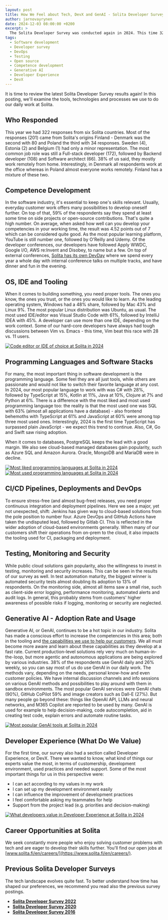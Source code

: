 ```yaml
---
layout: post
title: How We Feel about Tech, DevX and GenAI - Solita Developer Survey 2024 Results
author: jarnovayrynen
date: 2024-12-03 08:00:00 +0200
excerpt: >
  The Solita Developer Survey was conducted again in 2024. This time 322 Solitans from six countries shared their preferences regarding technologies, processes and tooling.  This summary of the survey results shows which tech is hot and which is not in Solita in 2024. 
tags:
  - Software development
  - Developer survey
  - DevOps
  - Testing
  - Open source
  - Competence development
  - Generative AI
  - Developer Experience
  - DevX
---
```


It is time to review the latest Solita Developer Survey results again! In this posting, we'll examine the tools, technologies and processes we use to do our daily work at Solita.

## Who Responded

This year we had 322 responses from six Solita countries. Most of the responses (201) came from Solita's origins Finland - Denmark was the second with 80 and Poland the third with 34 responses. Sweden (4), Estonia (2) and Belgium (1) had only a minor representation. The most common job role was still a Full-stack developer (172), followed by Backend developer (108) and Software architect (66). 38% of us said, they mostly work remotely from home. Interestingly, in Denmark all respondents work at the office whereas in Poland almost everyone works remotely. Finland has a mixture of these two.

## Competence Development
In the software industry, it's essential to keep one's skills relevant. Usually, everyday customer work offers many possibilities to develop oneself further. On top of that, 59% of the respondents say they spend at least some time on side projects or open-source contributions. That's quite a high number. On average, when asked how well can you develop your competencies in your working time, the result was 4.52 points out of 7 which can be considered quite good. As the most popular learning platform, YouTube is still number one, followed by O'Reilly and Udemy. Of the developer conferences, our developers have followed Apply WWDC, Google I/O, AWS re:Invent and Disobey, to name but a few. On top of external conferences, [Solita has its own DevDay](https://dev.solita.fi/2021/12/13/devday-of-solita.html) where we spend every year a whole day with internal conference talks on multiple tracks, and have dinner and fun in the evening.

## OS, IDE and Tooling
When it comes to building something, you need proper tools. The ones you know, the ones you trust, or the ones you would like to learn. As the leading operating system, Windows had a 48% share, followed by Mac 43% and Linux 9%. The most popular Linux distribution was Ubuntu, as usual. The most used IDE/editor was Visual Studio Code with 61%, followed by IntelliJ IDEA with 45%. A developer can use more than one IDE, depending on the work context. Some of our hard-core developers have always had tough discussions between Vim vs. Emacs - this time, Vim beat this race with 28 vs. 11 users.

[![Code editor or IDE of choice at Solita in 2024](/img/developer-survey-2024/DEV_survey_2024-ide.png)](/img/developer-survey-2024/DEV_survey_2024-ide.png)

## Programming Languages and Software Stacks
For many, the most important thing in software development is the programming language. Some feel they are all just tools, while others are passionate and would not like to switch their favorite language at any cost. In 2024, our most popular language to work with was C# with 28%, followed by TypeScript at 15%, Kotlin at 11%, Java at 10%, Clojure at 7% and Python at 6%. There is a difference with the most liked and most used programming language too: the reality is that the most used one was SQL with 63% (almost all applications have a database) - also frontend behemoths with TypeScript at 61% and JavaScript at 60% were among top three most used ones. Interestingly, 2024 is the first time TypeScript has surpassed plain JavaScript - we expect this trend to continue. Also, C#, Go and Swift saw rising adoption.

When it comes to databases, PostgreSQL keeps the lead with a good margin. We also see cloud-based managed databases gain popularity, such as Azure SQL and Amazon Aurora. Oracle, MongoDB and MariaDB were in decline.

[![Most liked programming languages at Solita in 2024](/img/developer-survey-2024/DEV_survey_2024-most_liked_languages.png)](/img/developer-survey-2024/DEV_survey_2024-most_liked_languages.png)
[![Most used programming languages at Solita in 2024](/img/developer-survey-2024/DEV_survey_2024-most_used_languages.png)](/img/developer-survey-2024/DEV_survey_2024-most_used_languages.png)

## CI/CD Pipelines, Deployments and DevOps
To ensure stress-free (and almost bug-free) releases, you need proper continuous integration and deployment pipelines. Here we see a major, yet not unexpected, shift: Jenkins has given way to cloud-based solutions from the pole position to number four. Azure DevOps and GitHub Actions have taken the undisputed lead, followed by Gitlab CI. This is reflected in the wider adoption of cloud-based environments generally. When many of our customers shift their operations from on-prem to the cloud, it also impacts the tooling used for CI, packaging and deployment.

## Testing, Monitoring and Security
While public cloud solutions gain popularity, also the willingness to invest in testing, monitoring and security increases. This can be seen in the results of our survey as well. In test automation maturity, the biggest winner is automated security tests almost doubling its adoption to 13% of respondents. On the monitoring side, almost all items saw a small rise, such as client-side error logging, performance monitoring, automated alerts and audit logs. In general, this probably stems from customers' higher awareness of possible risks if logging, monitoring or security are neglected.

## Generative AI - Adoption Rate and Usage
Generative AI, or GenAI, continues to be a hot topic in our industry. Solita has made a conscious effort to increase the competencies in this area; both in the tooling and [the capabilities we use to help our customers](https://www.solita.fi/generative-ai-in-software-development/). We all must become more aware and learn about these capabilities as they develop at a fast rate. Current production-level solutions rely very much on human-in-the-loop, but more agentic and autonomous applications are being explored by various industries. 38% of the respondents use GenAI daily and 26% weekly, so you can say most of us do use GenAI in our daily work. The methods vary, depending on the needs, personal know-how and even customer policies. We have internal discussion channels and info sessions on various GenAI methods and possibilities to play around with them in sandbox environments. The most popular GenAI services were GenAI chats (90%), GitHub CoPilot 59% and image creators such as Dall-E (27%). But many people go beyond these: things like OpenAI API, LLMs and neural networks, and M365 Copilot are reported to be used by many. GenAI is used for example to help decision-making, code autocompletion, aid in creating test code, explain errors and automate routine tasks.

[![Most popular GenAI tools at Solita in 2024](/img/developer-survey-2024/DEV_survey_2024-genai_tools.png)](/img/developer-survey-2024/DEV_survey_2024-genai_tools.png)

## Developer Experience (What Do We Value)
For the first time, our survey also had a section called Developer Experience, or DevX. There we wanted to know, what kind of things our experts value the most, in terms of customership, development environment, used practices and needed support. Some of the most important things for us in this perspective were:
- I can act according to my values in my work
- I can set up my development environment easily
- I can influence the improvement of development practices
- I feel comfortable asking my teammates for help
- Support from the project lead (e.g. priorities and decision-making)

[![What developers value in Developer Experience at Solita in 2024](/img/developer-survey-2024/DEV_survey_2024-developer_experience.png)](/img/developer-survey-2024/DEV_survey_2024-developer_experience.png)

## Career Opportunities at Solita
We seek constantly more people who enjoy solving customer problems with tech and are eager to develop their skills
further. You'll find our open jobs at [www.solita.fi/en/careers/](https://www.solita.fi/en/careers/).

## Previous Solita Developer Surveys

The tech landscape evolves quite fast. To better understand how time has shaped our preferences, we recommend you read
also the previous survey postings.

* [**Solita Developer Survey 2022**](https://dev.solita.fi/2022/12/15/developer-survey-2022.html)
* [**Solita Developer Survey 2020**](https://dev.solita.fi/2020/12/10/developer-survey-2020.html)
* [**Solita Developer Survey 2016**](https://dev.solita.fi/java/2016/05/13/Developers-love-spaces.html)